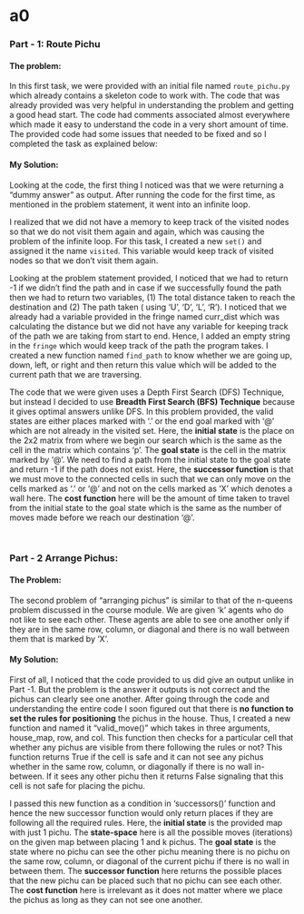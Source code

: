 # a0

### Part - 1: Route Pichu

#### The problem:
In this first task, we were provided with an initial file named `route_pichu.py` which already contains a skeleton code to work with. The code that was already provided was very helpful in understanding the problem and getting a good head start. The code had comments associated almost everywhere which made it easy to understand the code in a very short amount of time. The provided code had some issues that needed to be fixed and so I completed the task as explained below:

#### My Solution:
Looking at the code, the first thing I noticed was that we were returning a “dummy answer” as output. After running the code for the first time, as mentioned in the problem statement, it went into an infinite loop. 

I realized that we did not have a memory to keep track of the visited nodes so that we do not visit them again and again, which was causing the problem of the infinite loop. For this task, I created a new `set()` and assigned it the name `visited`. This variable would keep track of visited nodes so that we don’t visit them again.

Looking at the problem statement provided, I noticed that we had to return -1 if we didn’t find the path and in case if we successfully found the path then we had to return two variables, (1) The total distance taken to reach the destination and (2) The path taken ( using ‘U’, ‘D’, ‘L’, ‘R’). I noticed that we already had a variable provided in the fringe named curr_dist which was calculating the distance but we did not have any variable for keeping track of the path we are taking from start to end. Hence, I added an empty string in the `fringe` which would keep track of the path the program takes.
I created a new function named `find_path` to know whether we are going up, down, left, or right and then return this value which will be added to the current path that we are traversing.

The code that we were given uses a Depth First Search (DFS) Technique, but instead I decided to use **Breadth First Search (BFS) Technique** because it gives optimal answers unlike DFS. In this problem provided, the valid states are either places marked with ‘.’ or the end goal marked with ‘@’ which are not already in the visited set. Here, the **initial state** is the place on the 2x2 matrix from where we begin our search which is the same as the cell in the matrix which contains ‘p’. The **goal state** is the cell in the matrix marked by ‘@’. We need to find a path from the initial state to the goal state and return -1 if the path does not exist. Here, the **successor function** is that we must move to the connected cells in such that we can only move on the cells marked as ‘.’ or ‘@’ and not on the cells marked as ‘X’ which denotes a wall here. The **cost function** here will be the amount of time taken to travel from the initial state to the goal state which is the same as the number of moves made before we reach our destination ‘@’.

<br/>

### Part - 2 Arrange Pichus:

#### The Problem:
The second problem of “arranging pichus” is similar to that of the n-queens problem discussed in the course module. We are given ‘k’ agents who do not like to see each other. These agents are able to see one another only if they are in the same row, column, or diagonal and there is no wall between them that is marked by ‘X’.

#### My Solution:
First of all, I noticed that the code provided to us did give an output unlike in Part -1. But the problem is the answer it outputs is not correct and the pichus can clearly see one another. After going through the code and understanding the entire code I soon figured out that there is **no function to set the rules for positioning** the pichus in the house. Thus, I created a new function and named it “valid_move()” which takes in three arguments, house_map, row, and col. This function then checks for a particular cell that whether any pichus are visible from there following the rules or not? This function returns True if the cell is safe and it can not see any pichus whether in the same row, column, or diagonally if there is no wall in-between. If it sees any other pichu then it returns False signaling that this cell is not safe for placing the pichu.

I passed this new function as a condition in ‘successors()’ function and hence the new successor function would only return places if they are following all the required rules. Here, the **initial state** is the provided map with just 1 pichu. The **state-space** here is all the possible moves (iterations) on the given map between placing 1 and k pichus. The **goal state** is the state where no pichu can see the other pichu meaning there is no pichu on the same row, column, or diagonal of the current pichu if there is no wall in between them. The **successor function** here returns the possible places that the new pichu can be placed such that no pichu can see each other. The **cost function** here is irrelevant as it does not matter where we place the pichus as long as they can not see one another.